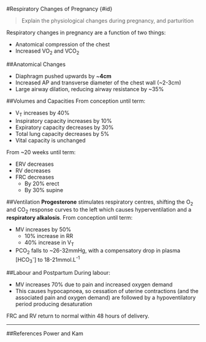 #Respiratory Changes of Pregnancy {#id}
> Explain the physiological changes during pregnancy, and parturition

Respiratory changes in pregnancy are a function of two things:
* Anatomical compression of the chest
* Increased VO<sub>2</sub> and VCO<sub>2</sub>

##Anatomical Changes
* Diaphragm pushed upwards by ~**4cm**
* Increased AP and transverse diameter of the chest wall (~2-3cm)
* Large airway dilation, reducing airway resistance by ~35%

##Volumes and Capacities
From conception until term:
* V<sub>T</sub> increases by 40%
* Inspiratory capacity increases by 10%
* Expiratory capacity decreases by 30%
* Total lung capacity decreases by 5%
* Vital capacity is unchanged
 
From ~20 weeks until term:
* ERV decreases
* RV decreases
* FRC decreases
    * By 20% erect
    * By 30% supine

##Ventilation
**Progesterone** stimulates respiratory centres, shifting the O<sub>2</sub> and CO<sub>2</sub> response curves to the left which causes hyperventilation and a **respiratory alkalosis**. From conception until term:
* MV increases by 50%
    * 10% increase in RR
    * 40% increase in V<sub>T</sub>
* PCO<sub>2</sub> falls to ~26-32mmHg, with a compensatory drop in plasma [HCO<sub>3</sub><sup>-</sup>] to 18-21mmol.L<sup>-1</sup>


##Labour and Postpartum
During labour:
* MV increases 70% due to pain and increased oxygen demand
* This causes hypocapnoea, so cessation of uterine contractions (and the associated pain and oxygen demand) are followed by a hypoventilatory period producing desaturation

FRC and RV return to normal within 48 hours of delivery.


---
##References
Power and Kam